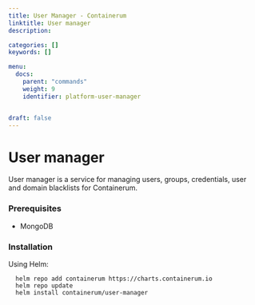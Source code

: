 ```yaml
---
title: User Manager - Containerum
linktitle: User manager
description:

categories: []
keywords: []

menu:
  docs:
    parent: "commands"
    weight: 9
    identifier: platform-user-manager


draft: false
---
```


# User manager

User manager is a service for managing users, groups, credentials, user and domain blacklists for Containerum.

### Prerequisites

- MongoDB

### Installation

Using Helm:

```
  helm repo add containerum https://charts.containerum.io
  helm repo update
  helm install containerum/user-manager
```
